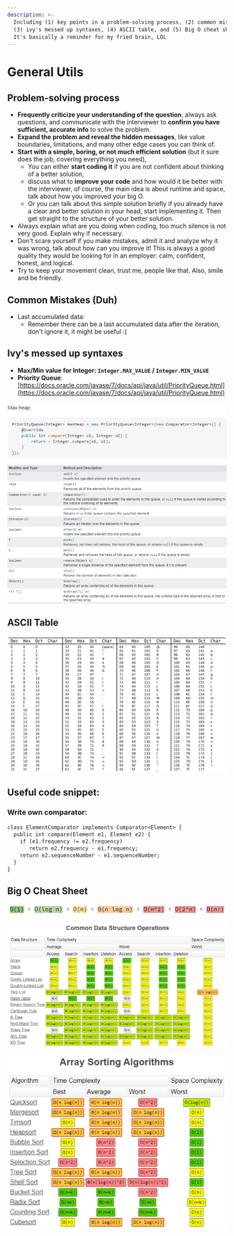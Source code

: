 ```yaml
---
description: >-
  Including (1) key points in a problem-solving process, (2) common mistakes,
  (3) ivy's messed up syntaxes, (4) ASCII table, and (5) Big O cheat sheet. 
  It's basically a reminder for my fried brain, LOL
---
```


# General Utils

## Problem-solving process

* **Frequently criticize your understanding of the question**, always ask questions, and communicate with the interviewer to **confirm you have sufficient, accurate info** to solve the problem.  
* **Expand the problem and reveal the hidden messages**, like value boundaries, limitations, and many other edge cases you can think of.
* **Start with a simple, boring, or not much efficient solution** \(but it sure does the job, covering everything you need\),
  *  You can either **start coding it** if you are not confident about thinking of a better solution, 
    * discuss what to **improve your code** and how would it be better with the interviewer, of course, the main idea is about runtime and space, talk about how you improved your big O.
  * Or you can talk about this simple solution briefly if you already have a clear and better solution in your head, start implementing it. Then get straight to the structure of your better solution. 
* Always explain what are you doing when coding, too much silence is not very good. Explain why if necessary.
* Don't scare yourself if you make mistakes, admit it and analyze why it was wrong, talk about how can you improve it! This is always a good quality they would be looking for in an employer: calm, confident, honest, and logical.
* Try to keep your movement clean, trust me, people like that. Also, smile and be friendly.

## Common Mistakes \(Duh\)

* Last accumulated data:
  * Remember there can be a last accumulated data after the iteration, don't ignore it, it might be useful :\(

## Ivy's messed up syntaxes

*  **Max/Min value for Integer: `Integer.MAX_VALUE` / `Integer.MIN_VALUE`**
* **Priority Queue**:  [https://docs.oracle.com/javase/7/docs/api/java/util/PriorityQueue.html](https://docs.oracle.com/javase/7/docs/api/java/util/PriorityQueue.html)

![](.gitbook/assets/image%20%286%29.png)

![](.gitbook/assets/image%20%285%29.png)

## ASCII Table

![](.gitbook/assets/ascii.png)



## Useful code snippet:

### Write own comparator:

```text
class ElementComparator implements Comparator<Element> {
  public int compare(Element e1, Element e2) {
    if (e1.frequency != e2.frequency)
       return e2.frequency - e1.frequency;
    return e2.sequenceNumber - e1.sequenceNumber;
  }
}
```



## Big O Cheat Sheet

![](.gitbook/assets/bigo1.png)

![](.gitbook/assets/bigo2.png)

![](.gitbook/assets/bigo3.png)

